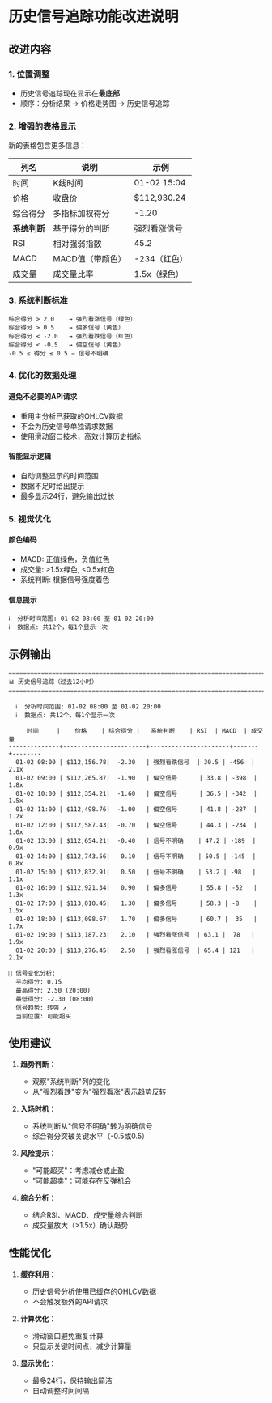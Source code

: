 # 历史信号追踪功能改进说明

## 改进内容

### 1. 位置调整
- 历史信号追踪现在显示在**最底部**
- 顺序：分析结果 → 价格走势图 → 历史信号追踪

### 2. 增强的表格显示
新的表格包含更多信息：

| 列名 | 说明 | 示例 |
|------|------|------|
| 时间 | K线时间 | 01-02 15:04 |
| 价格 | 收盘价 | $112,930.24 |
| 综合得分 | 多指标加权得分 | -1.20 |
| **系统判断** | 基于得分的判断 | 强烈看涨信号 |
| RSI | 相对强弱指数 | 45.2 |
| MACD | MACD值（带颜色） | -234（红色） |
| 成交量 | 成交量比率 | 1.5x（绿色） |

### 3. 系统判断标准
```
综合得分 > 2.0    → 强烈看涨信号（绿色）
综合得分 > 0.5    → 偏多信号（黄色）
综合得分 < -2.0   → 强烈看跌信号（红色）
综合得分 < -0.5   → 偏空信号（黄色）
-0.5 ≤ 得分 ≤ 0.5 → 信号不明确
```

### 4. 优化的数据处理

#### 避免不必要的API请求
- 重用主分析已获取的OHLCV数据
- 不会为历史信号单独请求数据
- 使用滑动窗口技术，高效计算历史指标

#### 智能显示逻辑
- 自动调整显示的时间范围
- 数据不足时给出提示
- 最多显示24行，避免输出过长

### 5. 视觉优化

#### 颜色编码
- MACD: 正值绿色，负值红色
- 成交量: >1.5x绿色, <0.5x红色
- 系统判断: 根据信号强度着色

#### 信息提示
```
ℹ️  分析时间范围: 01-02 08:00 至 01-02 20:00
ℹ️  数据点: 共12个，每1个显示一次
```

## 示例输出

```
================================================================================
📊 历史信号追踪（过去12小时）
================================================================================

  ℹ️  分析时间范围: 01-02 08:00 至 01-02 20:00
  ℹ️  数据点: 共12个，每1个显示一次

     时间     |    价格    | 综合得分 |   系统判断    | RSI  | MACD  | 成交量
--------------+------------+----------+---------------+------+-------+--------
  01-02 08:00 | $112,156.78|  -2.30   | 强烈看跌信号  | 30.5 | -456  | 2.1x
  01-02 09:00 | $112,265.87|  -1.90   | 偏空信号      | 33.8 | -398  | 1.8x
  01-02 10:00 | $112,354.21|  -1.60   | 偏空信号      | 36.5 | -342  | 1.5x
  01-02 11:00 | $112,498.76|  -1.00   | 偏空信号      | 41.8 | -287  | 1.2x
  01-02 12:00 | $112,587.43|  -0.70   | 偏空信号      | 44.3 | -234  | 1.0x
  01-02 13:00 | $112,654.21|  -0.40   | 信号不明确    | 47.2 | -189  | 0.9x
  01-02 14:00 | $112,743.56|   0.10   | 信号不明确    | 50.5 | -145  | 0.8x
  01-02 15:00 | $112,832.91|   0.50   | 信号不明确    | 53.2 | -98   | 1.1x
  01-02 16:00 | $112,921.34|   0.90   | 偏多信号      | 55.8 | -52   | 1.3x
  01-02 17:00 | $113,010.45|   1.30   | 偏多信号      | 58.3 | -8    | 1.5x
  01-02 18:00 | $113,098.67|   1.70   | 偏多信号      | 60.7 |  35   | 1.7x
  01-02 19:00 | $113,187.23|   2.10   | 强烈看涨信号  | 63.1 |  78   | 1.9x
  01-02 20:00 | $113,276.45|   2.50   | 强烈看涨信号  | 65.4 | 121   | 2.1x

🔄 信号变化分析:
  平均得分: 0.15
  最高得分: 2.50 (20:00)
  最低得分: -2.30 (08:00)
  信号趋势: 转强 ↗
  当前位置: 可能超买
```

## 使用建议

1. **趋势判断**：
   - 观察"系统判断"列的变化
   - 从"强烈看跌"变为"强烈看涨"表示趋势反转

2. **入场时机**：
   - 系统判断从"信号不明确"转为明确信号
   - 综合得分突破关键水平（-0.5或0.5）

3. **风险提示**：
   - "可能超买"：考虑减仓或止盈
   - "可能超卖"：可能存在反弹机会

4. **综合分析**：
   - 结合RSI、MACD、成交量综合判断
   - 成交量放大（>1.5x）确认趋势

## 性能优化

1. **缓存利用**：
   - 历史信号分析使用已缓存的OHLCV数据
   - 不会触发额外的API请求

2. **计算优化**：
   - 滑动窗口避免重复计算
   - 只显示关键时间点，减少计算量

3. **显示优化**：
   - 最多24行，保持输出简洁
   - 自动调整时间间隔
